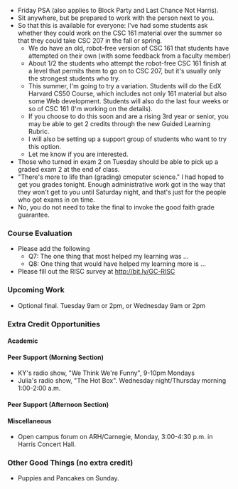 * Friday PSA (also applies to Block Party and Last Chance Not Harris).
* Sit anywhere, but be prepared to work with the person next to you.
* So that this is available for everyone: I've had some students ask whether
  they could work on the CSC 161 material over the summer so that they could
  take CSC 207 in the fall or spring.
    * We do have an old, robot-free version of CSC 161 that students have
      attempted on their own (with some feedback from a faculty member)
    * About 1/2 the students who attempt the robot-free CSC 161 finish
      at a level that permits them to go on to CSC 207, but it's usually
      only the strongest students who try.
    * This summer, I'm going to try a variation.  Students will do
      the EdX Harvard CS50 Course, which includes not only 161 material
      but also some Web development.  Students will also do the last
      four weeks or so of CSC 161 (I'm working on the details).
    * If you choose to do this soon and are a rising 3rd year or senior,
      you may be able to get 2 credits through the new Guided Learning
      Rubric.
    * I will also be setting up a support group of students who want to
      try this option.
    * Let me know if you are interested.
* Those who turned in exam 2 on Tuesday should be able to pick up a graded 
  exam 2 at the end of class.
* "There's more to life than (grading) cmoputer science."  I had hoped to 
  get you grades tonight.  Enough administrative work got in the way
  that they won't get to you until Saturday night, and that's just for
  the people who got exams in on time.
* No, you do not need to take the final to invoke the good faith grade
  guarantee.

### Course Evaluation

* Please add the following
    * Q7: The one thing that most helped my learning was ...
    * Q8: One thing that would have helped my learning more is ...
* Please fill out the RISC survey at
    <http://bit.ly/GC-RISC>

### Upcoming Work

* Optional final.  Tuesday 9am or 2pm, or Wednesday 9am or 2pm

### Extra Credit Opportunities

#### Academic 

#### Peer Support (Morning Section)

* KY's radio show, "We Think We're Funny", 9-10pm Mondays 
* Julia's radio show, "The Hot Box".  Wednesday night/Thursday 
  morning 1:00-2:00 a.m.  

#### Peer Support (Afternoon Section)

#### Miscellaneous

* Open campus forum on ARH/Carnegie, Monday, 3:00-4:30 p.m. in Harris
  Concert Hall.

### Other Good Things (no extra credit)

* Puppies and Pancakes on Sunday.
